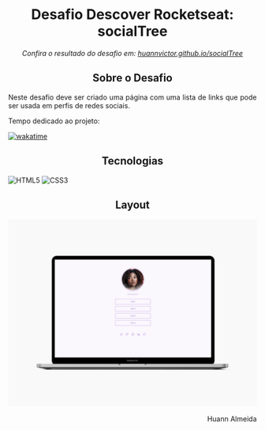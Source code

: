 <h1 align="center">Desafio Descover Rocketseat: socialTree</h1>

<p align="center"><em>Confira o resultado do desafio em: <a href="https://huannvictor.github.io/socialTree/">huannvictor.github.io/socialTree</a></em></p>

<h2 align="center">Sobre o Desafio</h2>
<p align="justify">Neste desafio deve ser criado uma página com uma lista de links que pode ser usada em perfis de redes sociais.</p>

<p>Tempo dedicado ao projeto:</p>
<a href="https://wakatime.com/badge/user/5a2e9d27-6aba-49b5-9755-f97369431e1e/project/bf57f581-80c6-4508-a1d5-97fd10d11101">
  <img src="https://wakatime.com/badge/user/5a2e9d27-6aba-49b5-9755-f97369431e1e/project/bf57f581-80c6-4508-a1d5-97fd10d11101.svg" alt="wakatime">
</a>  

<h2 align="center">Tecnologias</h2>
<div align="center" style="display: inline">
  <img src="https://img.shields.io/badge/%20-HTML5-orange" alt="HTML5">
  <img src="https://img.shields.io/badge/%20-CSS3-blue" alt="CSS3"> 
</div>

<h2 align="center">Layout</h2>
<img src="https://raw.githubusercontent.com/huannvictor/socialTree/main/assets/desafioSocialTree.png" alt="Layout">

<p align="right"> Huann Almeida </p>
